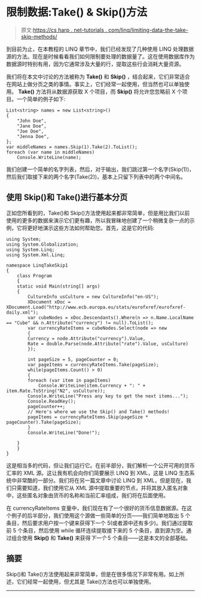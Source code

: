 # 限制数据:Take() & Skip()方法

> 原文:[https://cs harp . net-tutorials . com/linq/limiting-data-the-take-skip-methods/](https://csharp.net-tutorials.com/linq/limiting-data-the-take-skip-methods/)

到目前为止，在本教程的 LINQ 章节中，我们已经发现了几种使用 LINQ 处理数据源的方法。现在是时候看看我们如何限制要处理的数据量了。这在使用数据库作为数据源时特别有用，因为它通常涉及大量的行，提取这些行会消耗大量资源。

我们将在本文中讨论的方法被称为 **Take()** 和 **Skip()** ，结合起来，它们非常适合在网站上做分页之类的事情。事实上，它们经常一起使用，但当然也可以单独使用。 **Take()** 方法将从数据源获取 X 个项目，而 **Skip()** 将允许您忽略前 X 个项目。一个简单的例子如下:

```
List<string> names = new List<string>()
{
    "John Doe",
    "Jane Doe",
    "Joe Doe",
    "Jenna Doe",
};
var middleNames = names.Skip(1).Take(2).ToList();
foreach (var name in middleNames)
    Console.WriteLine(name);
```

我们创建一个简单的名字列表，然后，对于输出，我们跳过第一个名字(Skip(1))，然后我们取接下来的两个名字(Take(2))，基本上只留下列表中的两个中间名。

## 使用 Skip()和 Take()进行基本分页

正如您所看到的，Take()和 Skip()方法使用起来都非常简单，但是用比我们以前使用的更多的数据来演示它们更有趣，所以我冒昧地创建了一个稍微复杂一点的示例，它将更好地演示这些方法如何帮助您。首先，这是它的代码:

<input type="hidden" name="IL_IN_ARTICLE">

```
using System;
using System.Globalization;
using System.Linq;
using System.Xml.Linq;

namespace LinqTakeSkip1
{
    class Program
    {
    static void Main(string[] args)
    {
        CultureInfo usCulture = new CultureInfo("en-US");
        XDocument xDoc = XDocument.Load("http://www.ecb.europa.eu/stats/eurofxref/eurofxref-daily.xml");
        var cubeNodes = xDoc.Descendants().Where(n => n.Name.LocalName == "Cube" && n.Attribute("currency") != null).ToList();
        var currencyRateItems = cubeNodes.Select(node => new
        {
        Currency = node.Attribute("currency").Value,
        Rate = double.Parse(node.Attribute("rate").Value, usCulture)
        });

        int pageSize = 5, pageCounter = 0;
        var pageItems = currencyRateItems.Take(pageSize);
        while(pageItems.Count() > 0)
        {
        foreach (var item in pageItems)
            Console.WriteLine(item.Currency + ": " + item.Rate.ToString("N2", usCulture));
        Console.WriteLine("Press any key to get the next items...");
        Console.ReadKey();
        pageCounter++;
        // Here's where we use the Skip() and Take() methods!
        pageItems = currencyRateItems.Skip(pageSize * pageCounter).Take(pageSize);
        }
        Console.WriteLine("Done!");

    }
    }
}
```

这是相当多的代码，但让我们运行它。在前半部分，我们解析一个公开可用的货币汇率的 XML 源。这让我有机会向你们简要展示 LINQ 到 XML，这是 LINQ 生态系统中非常酷的一部分。我们将在另一篇文章中讨论 LINQ 到 XML，但是现在，我们只需要知道，我们使用它从 XML 源中提取重要的节点，并将其放入匿名对象中，这些匿名对象由货币的名称和当前汇率组成，我们将在后面使用。

在 currencyRateItems 变量中，我们现在有了一个很好的货币信息数据源。在这个例子的后半部分，我们使用这个源做一些简单的分页——我们简单地取出 5 个条目，然后要求用户按一个键来获得下一个 5(或者源中还有多少)。我们通过提取前 5 个条目，然后使用 while 循环连续提取接下来的 5 个条目，直到源为空。通过组合使用 **Skip()** 和 **Take()** 来获得*下一个* 5 个条目——这是本文的全部基础。

## 摘要

Skip()和 Take()方法使用起来非常简单，但是在很多情况下非常有用。如上所述，它们经常一起使用，但尤其是 Take()方法也可以单独使用。

* * *